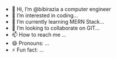 - 👋 Hi, I’m @bibirazia a computer engineer
- 👀 I’m interested in coding...
- 🌱 I’m currently learning MERN Stack...
- 💞️ I’m looking to collaborate on GIT...
- 📫 How to reach me ...
- 😄 Pronouns: ...
- ⚡ Fun fact: ...

<!---
bibirazia/bibirazia is a ✨ special ✨ repository because its `README.md` (this file) appears on your GitHub profile.
You can click the Preview link to take a look at your changes.
--->
